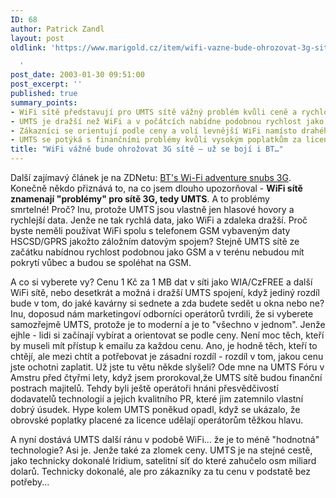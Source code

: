 ```yaml
---
ID: 68
author: Patrick Zandl
layout: post
oldlink: 'https://www.marigold.cz/item/wifi-vazne-bude-ohrozovat-3g-site-uz-se-boji-i-bt

  '
post_date: 2003-01-30 09:51:00
post_excerpt: ''
published: true
summary_points:
- WiFi sítě představují pro UMTS sítě vážný problém kvůli ceně a rychlosti dat.
- UMTS je dražší než WiFi a v počátcích nabídne podobnou rychlost jako GSM.
- Zákazníci se orientují podle ceny a volí levnější WiFi namísto drahého UMTS.
- UMTS se potýká s finančními problémy kvůli vysokým poplatkům za licence.
title: "WiFi vážně bude ohrožovat 3G sítě – už se bojí i BT…"
---
```


<p>
Další zajímavý článek je na ZDNetu: <A href="http://news.zdnet.co.uk/story/0,,t269-s2129548,00.html?rtag=marigold" target=_blank>BT's Wi-Fi adventure snubs 3G</A>. Konečně někdo přiznává to, na co jsem dlouho upozorňoval - <STRONG>WiFi sítě znamenají "problémy" pro sítě 3G, tedy UMTS</STRONG>. A to problémy smrtelné!&#160;Proč? Inu, protože UMTS jsou vlastně jen hlasové hovory a rychlejší data. Jenže ne tak rychlá data, jako WiFi a zdaleka dražší. Proč byste neměli používat WiFi spolu s telefonem GSM vybaveným daty HSCSD/GPRS jakožto záložním datovým spojem? Stejně UMTS sítě ze začátku nabídnou rychlost podobnou jako GSM a v terénu nebudou mít pokrytí vůbec a budou se spoléhat na GSM. </p>

<p>
A co si vyberete vy? Cenu 1 Kč za 1 MB dat v síti jako WIA/CzFREE a další WiFi sítě, nebo desetkrát a možná i dražší UMTS spojení, když jediný rozdíl bude v tom, do jaké kavárny si sednete a zda budete sedět u okna nebo ne? Inu, doposud nám marketingoví odborníci operátorů tvrdili, že si vyberete samozřejmě UMTS, protože je to moderní a je to "všechno v jednom". Jenže ejhle - lidi si začínají vybírat a orientovat se podle ceny. Není moc těch, kteří by museli mít přístup k emailu za každou cenu. Ano, je hodně těch, kteří to chtějí, ale mezi chtít a potřebovat je zásadní rozdíl - rozdíl v tom, jakou cenu jste ochotni zaplatit. Už jste tu větu někde slyšeli? Ode mne na UMTS Fóru v Amstru před čtyřmi lety, když jsem prorokoval,že UMTS sítě budou finanční postrach majitelů. Tehdy byli ještě operátoři hnáni přesvědčivostí dodavatelů technologií a jejich kvalitního PR, které jim zatemnilo vlastní dobrý úsudek. Hype kolem UMTS poněkud opadl, když se ukázalo, že obrovské poplatky placené za licence udělají operátorům těžkou hlavu. </p>

<p>
A nyní dostává UMTS další ránu v podobě WiFi... že je to méně "hodnotná" technologie? Asi je. Jenže také za zlomek ceny. UMTS je na stejné cestě, jako technicky dokonalé Iridium, satelitní síť do které zahučelo osm miliard dolarů. Technicky dokonalé, ale pro zákazníky za tu cenu v podstatě bez potřeby...</p>